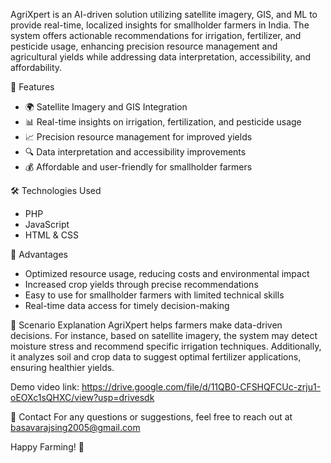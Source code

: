 AgriXpert is an AI-driven solution utilizing satellite imagery, GIS, and ML to provide real-time, localized insights for smallholder farmers in India. The system offers actionable recommendations for irrigation, fertilizer, and pesticide usage, enhancing precision resource management and agricultural yields while addressing data interpretation, accessibility, and affordability.

 🚀 Features
- 🌍 Satellite Imagery and GIS Integration
- 📊 Real-time insights on irrigation, fertilization, and pesticide usage
- 📈 Precision resource management for improved yields
- 🔍 Data interpretation and accessibility improvements
- 💰 Affordable and user-friendly for smallholder farmers

🛠 Technologies Used
- PHP
- JavaScript
- HTML & CSS

 🌟 Advantages
- Optimized resource usage, reducing costs and environmental impact
- Increased crop yields through precise recommendations
- Easy to use for smallholder farmers with limited technical skills
- Real-time data access for timely decision-making

🌾 Scenario Explanation
AgriXpert helps farmers make data-driven decisions. For instance, based on satellite imagery, the system may detect moisture stress and recommend specific irrigation techniques. Additionally, it analyzes soil and crop data to suggest optimal fertilizer applications, ensuring healthier yields.

Demo video link:
https://drive.google.com/file/d/11QB0-CFSHQFCUc-zrju1-oEOXc1sQHXC/view?usp=drivesdk

 📧 Contact
For any questions or suggestions, feel free to reach out at basavarajsing2005@gmail.com

Happy Farming! 🌱

